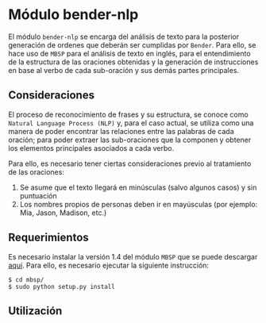 # Módulo bender-nlp

El módulo `bender-nlp` se encarga del análisis de texto para la posterior generación de ordenes que deberán ser cumplidas por `Bender`. Para ello, se hace uso de `MBSP` para el análisis de texto en inglés, para el entendimiento de la estructura de las oraciones obtenidas y la generación de instrucciones en base al verbo de cada sub-oración y sus demás partes principales. 

## Consideraciones

El proceso de reconocimiento de frases y su estructura, se conoce como `Natural Language Process (NLP)` y, para el caso actual, se utiliza como una manera de poder encontrar las relaciones entre las palabras de cada oración; para poder extraer las sub-oraciones que la componen y obtener los elementos principales asociados a cada verbo.

Para ello, es necesario tener ciertas consideraciones previo al tratamiento de las oraciones:

1. Se asume que el texto llegará en minúsculas (salvo algunos casos) y sin puntuación
2. Los nombres propios de personas deben ir en mayúsculas (por ejemplo: Mia, Jason, Madison, etc.)

## Requerimientos

Es necesario instalar la versión 1.4 del módulo `MBSP` que se puede descargar [aquí](http://www.clips.ua.ac.be/media/MBSP_1.4.zip). Para ello, es necesario ejecutar la siguiente instrucción:

```
$ cd mbsp/
$ sudo python setup.py install
```

## Utilización

